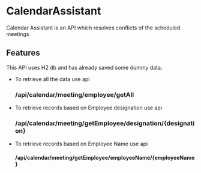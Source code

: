 # CalendarAssistant
Calendar Assistant is an API which resolves conflicts of the scheduled meetings

## Features
This API uses H2 db and has already saved some dummy data.
- To retrieve all the data use api 
  ### /api/calendar/meeting/employee/getAll

- To retrieve records based on Employee designation use api
  ### /api/calendar/meeting/getEmployee/designation/{designation}
- To retrieve records based on Employee Name use api
  #### /api/calendar/meeting/getEmployee/employeeName/{employeeName}



